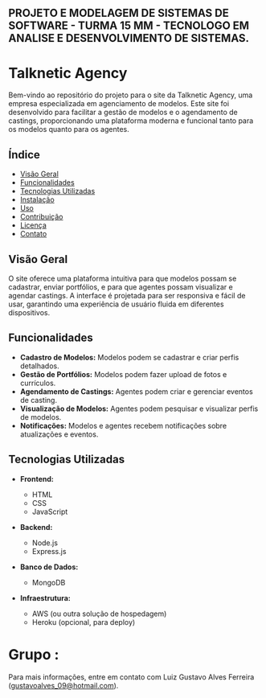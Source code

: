 ## PROJETO E MODELAGEM DE SISTEMAS DE SOFTWARE - TURMA 15 MM - TECNOLOGO EM ANALISE E DESENVOLVIMENTO DE SISTEMAS.

# Talknetic Agency

Bem-vindo ao repositório do projeto para o site da Talknetic Agency, uma empresa especializada em agenciamento de modelos. Este site foi desenvolvido para facilitar a gestão de modelos e o agendamento de castings, proporcionando uma plataforma moderna e funcional tanto para os modelos quanto para os agentes.

## Índice

- [Visão Geral](#visão-geral)
- [Funcionalidades](#funcionalidades)
- [Tecnologias Utilizadas](#tecnologias-utilizadas)
- [Instalação](#instalação)
- [Uso](#uso)
- [Contribuição](#contribuição)
- [Licença](#licença)
- [Contato](#contato)

## Visão Geral

O site oferece uma plataforma intuitiva para que modelos possam se cadastrar, enviar portfólios, e para que agentes possam visualizar e agendar castings. A interface é projetada para ser responsiva e fácil de usar, garantindo uma experiência de usuário fluida em diferentes dispositivos.

## Funcionalidades

- **Cadastro de Modelos:** Modelos podem se cadastrar e criar perfis detalhados.
- **Gestão de Portfólios:** Modelos podem fazer upload de fotos e currículos.
- **Agendamento de Castings:** Agentes podem criar e gerenciar eventos de casting.
- **Visualização de Modelos:** Agentes podem pesquisar e visualizar perfis de modelos.
- **Notificações:** Modelos e agentes recebem notificações sobre atualizações e eventos.

## Tecnologias Utilizadas

- **Frontend:**
  - HTML
  - CSS
  - JavaScript

- **Backend:**
  - Node.js
  - Express.js

- **Banco de Dados:**
  - MongoDB

- **Infraestrutura:**
  - AWS (ou outra solução de hospedagem)
  - Heroku (opcional, para deploy)

# Grupo :

Para mais informações, entre em contato com Luiz Gustavo Alves Ferreira (gustavoalves_09@hotmail.com).
